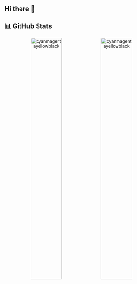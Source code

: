 ## Hi there 👋

<!--
**cyanmagentayellowblack/cyanmagentayellowblack** is a ✨ _special_ ✨ repository because its `README.md` (this file) appears on your GitHub profile.

Here are some ideas to get you started:

- 🔭 I’m currently working on ...
- 🌱 I’m currently learning ...
- 👯 I’m looking to collaborate on ...
- 🤔 I’m looking for help with ...
- 💬 Ask me about ...
- 📫 How to reach me: ...
- 😄 Pronouns: ...
- ⚡ Fun fact: ...
-->

## 📊 GitHub Stats

<div align="center">
  <img src="https://github-readme-stats.vercel.app/api/top-langs?username=cyanmagentayellowblack&show_icons=true&theme=synthwave&locale=en&layout=compact" alt="cyanmagentayellowblack" width="45%"/>
  <img src="https://github-readme-stats.vercel.app/api?username=cyanmagentayellowblack&show_icons=true&theme=synthwave&locale=en" alt="cyanmagentayellowblack" width="45%"/>
</div>
